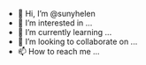 - 👋 Hi, I’m @sunyhelen
- 👀 I’m interested in ...
- 🌱 I’m currently learning ...
- 💞️ I’m looking to collaborate on ...
- 📫 How to reach me ...

<!---
sunyhelen/sunyhelen is a ✨ special ✨ repository because its `README.md` (this file) appears on your GitHub profile.
You can click the Preview link to take a look at your changes.
--->
